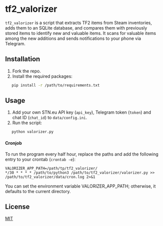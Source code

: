 # tf2_valorizer
`tf2_valorizer` is a script that extracts TF2 items from Steam inventories, adds them to an SQLite database, and compares them with previously stored items to identify new and valuable items. It scans for valuable items among the new additions and sends notifications to your phone via Telegram.

## Installation

1. Fork the repo.
2. Install the required packages: 
```sh
   pip install -r /path/to/requirements.txt
```

## Usage
1. Add your own STN.eu API key (`api_key`), Telegram token (`token`) and chat ID (`chat_id`) to `data/config.ini`.
2. Run the script:
```sh
   python valorizer.py
```

#### Cronjob
To run the program every half hour, replace the paths and add the following entry to your crontab (`crontab -e`):

```crontab
VALORIZER_APP_PATH=/path/tp/tf2_valorizer/
*/30 * * * * /path/to/python3 /path/to/tf2_valorizer/valorizer.py >> /path/to/tf2_valorizer/data/cron.log 2>&1
```

You can set the environment variable VALORIZER_APP_PATH; otherwise, it defaults to the current directory.

## License

[MIT](https://choosealicense.com/licenses/mit/)